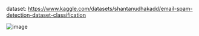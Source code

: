 dataset: https://www.kaggle.com/datasets/shantanudhakadd/email-spam-detection-dataset-classification


![image](https://github.com/user-attachments/assets/0e35ac74-2595-4f9e-84b0-9adf9e0bc6e9)
